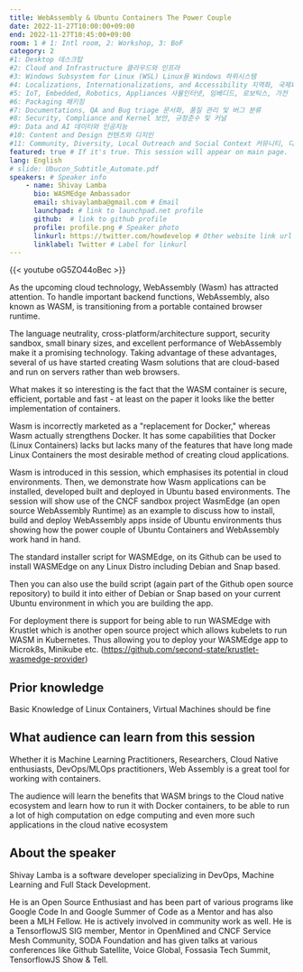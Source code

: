 ```yaml
---
title: WebAssembly & Ubuntu Containers The Power Couple
date: 2022-11-27T10:00:00+09:00
end: 2022-11-27T10:45:00+09:00
room: 1 # 1: Intl room, 2: Workshop, 3: BoF
category: 2
#1: Desktop 데스크탑
#2: Cloud and Infrastructure 클라우드와 인프라
#3: Windows Subsystem for Linux (WSL) Linux용 Windows 하위시스템
#4: Localizations, Internationalizations, and Accessibility 지역화, 국제화 및 접근성
#5: IoT, Embedded, Robotics, Appliances 사물인터넷, 임베디드, 로보틱스, 가전
#6: Packaging 패키징
#7: Documentations, QA and Bug triage 문서화, 품질 관리 및 버그 분류
#8: Security, Compliance and Kernel 보안, 규정준수 및 커널
#9: Data and AI 데이터와 인공지능
#10: Content and Design 컨텐츠와 디지인
#11: Community, Diversity, Local Outreach and Social Context 커뮤니티, 다양성, 지역 사회 협력과 사회적 관점
featured: true # If it's true. This session will appear on main page.
lang: English
# slide: Ubucon_Subtitle_Automate.pdf
speakers: # Speaker info
    - name: Shivay Lamba
      bio: WASMEdge Ambassador
      email: shivaylamba@gmail.com # Email
      launchpad: # link to launchpad.net profile
      github:  # link to github profile
      profile: profile.png # Speaker photo
      linkurl: https://twitter.com/howdevelop # Other website link url
      linklabel: Twitter # Label for linkurl
---
```


{{< youtube oG5ZO44oBec >}}

As the upcoming cloud technology, WebAssembly (Wasm) has attracted attention. To handle important backend functions, WebAssembly, also known as WASM, is transitioning from a portable contained browser runtime. 

The language neutrality, cross-platform/architecture support, security sandbox, small binary sizes, and excellent performance of WebAssembly make it a promising technology. Taking advantage of these advantages, several of us have started creating Wasm solutions that are cloud-based and run on servers rather than web browsers.

What makes it so interesting is the fact that the WASM container is secure, efficient, portable and fast - at least on the paper it looks like the better implementation of containers.

Wasm is incorrectly marketed as a "replacement for Docker," whereas Wasm actually strengthens Docker. It has some capabilities that Docker (Linux Containers) lacks but lacks many of the features that have long made Linux Containers the most desirable method of creating cloud applications. 

Wasm is introduced in this session, which emphasises its potential in cloud environments. Then, we demonstrate how Wasm applications can be installed, developed built and deployed in Ubuntu based environments.  The session will show use of the CNCF sandbox project WasmEdge (an open source WebAssembly Runtime) as an example to discuss how to install, build and deploy WebAssembly apps inside of Ubuntu environments thus showing how the power couple of Ubuntu Containers and WebAssembly work hand in hand. 

The standard installer script for WASMEdge, on its Github can be used to install WASMEdge on any Linux Distro including Debian and Snap based. 

Then you can also use the build script (again part of the Github open source repository) to build it into either of Debian or Snap based on your current Ubuntu environment in which you are building the app. 

For deployment there is support for being able to run WASMEdge with Krustlet which is another open source project which allows kubelets to run WASM in Kubernetes. Thus allowing you to deploy your WASMEdge app to Microk8s, Minikube etc. (https://github.com/second-state/krustlet-wasmedge-provider)

## Prior knowledge
Basic Knowledge of Linux Containers, Virtual Machines should be fine

## What audience can learn from this session
Whether it is Machine Learning Practitioners, Researchers, Cloud Native enthusiasts, DevOps/MLOps practitioners, Web Assembly is a great tool for working with containers. 

The audience will learn the benefits that WASM brings to the Cloud native ecosystem and learn how to run it with Docker containers, to be able to run a lot of high computation on edge computing and even more such applications in the cloud native ecosystem

## About the speaker 
Shivay Lamba is a software developer specializing in DevOps, Machine Learning and Full Stack Development. 

He is an Open Source Enthusiast and has been part of various programs like Google Code In and Google Summer of Code as a Mentor and has also been a MLH Fellow. He is actively involved in community work as well. He is a TensorflowJS SIG member, Mentor in OpenMined and CNCF Service Mesh Community, SODA Foundation and has given talks at various conferences like Github Satellite, Voice Global, Fossasia Tech Summit, TensorflowJS Show & Tell. 
